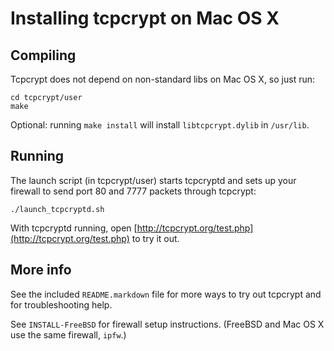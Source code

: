Installing tcpcrypt on Mac OS X
===============================

Compiling
---------

Tcpcrypt does not depend on non-standard libs on Mac OS X, so just run:

    cd tcpcrypt/user
    make

Optional: running `make install` will install `libtcpcrypt.dylib` in `/usr/lib`.

Running
-------

The launch script (in tcpcrypt/user) starts tcpcryptd and sets up your firewall
to send port 80 and 7777 packets through tcpcrypt:

    ./launch_tcpcryptd.sh

With tcpcryptd running, open
[http://tcpcrypt.org/test.php](http://tcpcrypt.org/test.php) to try it out.

More info
----------

See the included `README.markdown` file for more ways to try out tcpcrypt and
for troubleshooting help.

See `INSTALL-FreeBSD` for firewall setup instructions. (FreeBSD and Mac OS X use
the same firewall, `ipfw`.)
